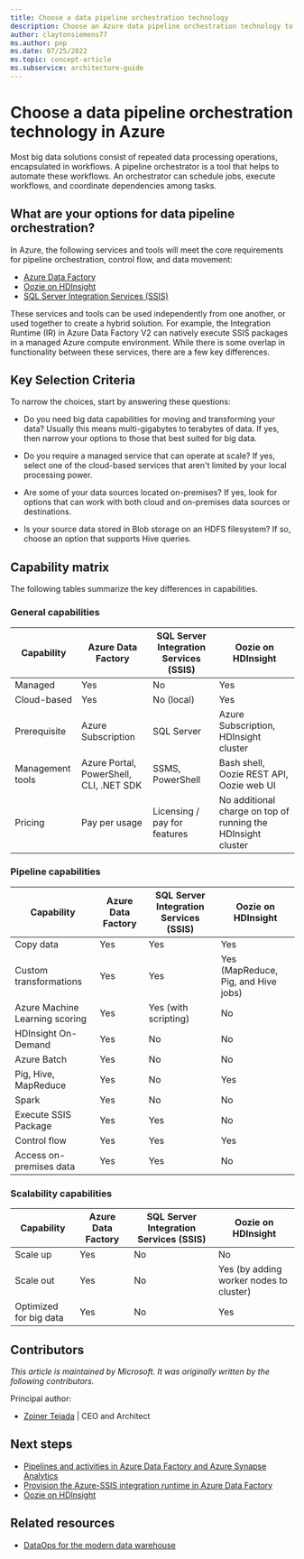```yaml
---
title: Choose a data pipeline orchestration technology
description: Choose an Azure data pipeline orchestration technology to automate pipeline orchestration, control flow, and data movement workflows.
author: claytonsiemens77
ms.author: pnp
ms.date: 07/25/2022
ms.topic: concept-article
ms.subservice: architecture-guide
---
```


<!-- cSpell:ignore Oozie HDFS SSMS -->

# Choose a data pipeline orchestration technology in Azure

Most big data solutions consist of repeated data processing operations, encapsulated in workflows. A pipeline orchestrator is a tool that helps to automate these workflows. An orchestrator can schedule jobs, execute workflows, and coordinate dependencies among tasks.

## What are your options for data pipeline orchestration?

In Azure, the following services and tools will meet the core requirements for pipeline orchestration, control flow, and data movement:

- [Azure Data Factory](/azure/data-factory/)
- [Oozie on HDInsight](/azure/hdinsight/hdinsight-use-oozie-linux-mac)
- [SQL Server Integration Services (SSIS)](/sql/integration-services/sql-server-integration-services)

These services and tools can be used independently from one another, or used together to create a hybrid solution. For example, the Integration Runtime (IR) in Azure Data Factory V2 can natively execute SSIS packages in a managed Azure compute environment. While there is some overlap in functionality between these services, there are a few key differences.

## Key Selection Criteria

To narrow the choices, start by answering these questions:

- Do you need big data capabilities for moving and transforming your data? Usually this means multi-gigabytes to terabytes of data. If yes, then narrow your options to those that best suited for big data.

- Do you require a managed service that can operate at scale? If yes, select one of the cloud-based services that aren't limited by your local processing power.

- Are some of your data sources located on-premises? If yes, look for options that can work with both cloud and on-premises data sources or destinations.

- Is your source data stored in Blob storage on an HDFS filesystem? If so, choose an option that supports Hive queries.

## Capability matrix

The following tables summarize the key differences in capabilities.

### General capabilities

| Capability | Azure Data Factory | SQL Server Integration Services (SSIS) | Oozie on HDInsight
| --- | --- | --- | --- |
| Managed | Yes | No | Yes |
| Cloud-based | Yes | No (local) | Yes |
| Prerequisite | Azure Subscription | SQL Server  | Azure Subscription, HDInsight cluster |
| Management tools | Azure Portal, PowerShell, CLI, .NET SDK | SSMS, PowerShell | Bash shell, Oozie REST API, Oozie web UI |
| Pricing | Pay per usage | Licensing / pay for features | No additional charge on top of running the HDInsight cluster |

### Pipeline capabilities

| Capability | Azure Data Factory | SQL Server Integration Services (SSIS) | Oozie on HDInsight
| --- | --- | --- | --- |
| Copy data | Yes | Yes | Yes |
| Custom transformations | Yes | Yes | Yes (MapReduce, Pig, and Hive jobs) |
| Azure Machine Learning scoring | Yes | Yes (with scripting) | No |
| HDInsight On-Demand | Yes | No | No |
| Azure Batch | Yes | No | No |
| Pig, Hive, MapReduce | Yes | No | Yes |
| Spark | Yes | No | No |
| Execute SSIS Package | Yes | Yes | No |
| Control flow | Yes | Yes | Yes |
| Access on-premises data | Yes | Yes | No |

### Scalability capabilities

| Capability | Azure Data Factory | SQL Server Integration Services (SSIS) | Oozie on HDInsight
| --- | --- | --- | --- |
| Scale up | Yes | No | No |
| Scale out | Yes | No | Yes (by adding worker nodes to cluster) |
| Optimized for big data | Yes | No | Yes |

## Contributors

*This article is maintained by Microsoft. It was originally written by the following contributors.*

Principal author:

- [Zoiner Tejada](https://www.linkedin.com/in/zoinertejada) | CEO and Architect

## Next steps

- [Pipelines and activities in Azure Data Factory and Azure Synapse Analytics](/azure/data-factory/concepts-pipelines-activities)
- [Provision the Azure-SSIS integration runtime in Azure Data Factory](/azure/data-factory/tutorial-deploy-ssis-packages-azure)
- [Oozie on HDInsight](/azure/hdinsight/hdinsight-use-oozie-linux-mac)

## Related resources

- [DataOps for the modern data warehouse](../../databases/architecture/dataops-mdw.yml)
